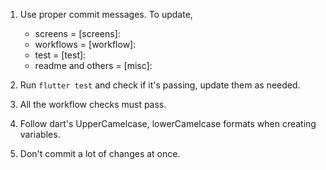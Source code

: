 1. Use proper commit messages. To update, 
    - screens = [screens]: <your message>
    - workflows = [workflow]: <your message>
    - test = [test]: <your message>
    - readme and others = [misc]: <your message>

2. Run `flutter test` and check if it's passing, update them as needed.
3. All the workflow checks must pass.
4. Follow dart's UpperCamelcase, lowerCamelcase formats when creating variables.
5. Don't commit a lot of changes at once.
